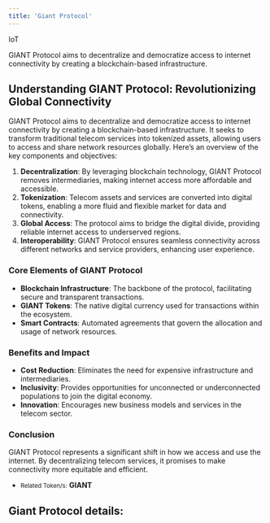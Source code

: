 ```yaml
---
title: 'Giant Protocol'
---
```

IoT  

GIANT Protocol aims to decentralize and democratize access to internet connectivity by creating a blockchain-based infrastructure.

Understanding GIANT Protocol: Revolutionizing Global Connectivity
-----------------------------------------------------------------

GIANT Protocol aims to decentralize and democratize access to internet connectivity by creating a blockchain-based infrastructure. It seeks to transform traditional telecom services into tokenized assets, allowing users to access and share network resources globally. Here’s an overview of the key components and objectives:

1. **Decentralization**: By leveraging blockchain technology, GIANT Protocol removes intermediaries, making internet access more affordable and accessible.
2. **Tokenization**: Telecom assets and services are converted into digital tokens, enabling a more fluid and flexible market for data and connectivity.
3. **Global Access**: The protocol aims to bridge the digital divide, providing reliable internet access to underserved regions.
4. **Interoperability**: GIANT Protocol ensures seamless connectivity across different networks and service providers, enhancing user experience.

### Core Elements of GIANT Protocol

- **Blockchain Infrastructure**: The backbone of the protocol, facilitating secure and transparent transactions.
- **GIANT Tokens**: The native digital currency used for transactions within the ecosystem.
- **Smart Contracts**: Automated agreements that govern the allocation and usage of network resources.

### Benefits and Impact

- **Cost Reduction**: Eliminates the need for expensive infrastructure and intermediaries.
- **Inclusivity**: Provides opportunities for unconnected or underconnected populations to join the digital economy.
- **Innovation**: Encourages new business models and services in the telecom sector.

### Conclusion

GIANT Protocol represents a significant shift in how we access and use the internet. By decentralizing telecom services, it promises to make connectivity more equitable and efficient.

- <small>Related Token/s:</small> **GIANT**


Giant Protocol details:
-----------------------
